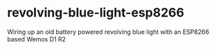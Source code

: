 # revolving-blue-light-esp8266
Wiring up an old battery powered revolving blue light with an ESP8266 based Wemos D1 R2
